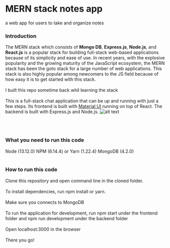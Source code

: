 # MERN stack notes app
a web app for users to take and organize notes
### Introduction
The MERN stack which consists of **Mongo DB**, **Express.js**, **Node.js**, and **React.js** is a popular stack for building full-stack web-based applications because of its simplicity and ease of use. In recent years, with the explosive popularity and the growing maturity of the JavaScript ecosystem, the MERN stack has been the goto stack for a large number of web applications. This stack is also highly popular among newcomers to the JS field because of how easy it is to get started with this stack.
<br/><br/>
I built this repo sometime back whil learning the stack
<br/><br/>
This is a full-stack chat application that can be up and running with just a few steps. 
Its frontend is built with [Material UI](https://material-ui.com/) running on top of React.
The backend is built with Express.js and Node.js.
![alt text](https://github.com/[AllenSun-HM]/[notes]/blob/[main]/image.jpg?raw=true)

<br/><br/>

### What you need to run this code
  Node (13.12.0)
  NPM (6.14.4) or Yarn (1.22.4)
  MongoDB (4.2.0)
<br/><br/>

### How to run this code
Clone this repository and open command line in the cloned folder.
<br/><br/>
To install dependencies, run npm install or yarn.
<br/><br/>
Make sure you connects to MongoDB
<br/><br/>
To run the application for development, run npm start under the frontend folder and npm run development under the backend folder
<br/><br/>
Open localhost:3000 in the browser
<br/><br/>
There you go!
